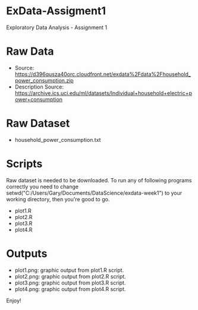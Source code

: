 # ExData-Assigment1
Exploratory Data Analysis - Assignment 1

# Raw Data
* Source: https://d396qusza40orc.cloudfront.net/exdata%2Fdata%2Fhousehold_power_consumption.zip
* Description Source: https://archive.ics.uci.edu/ml/datasets/Individual+household+electric+power+consumption

# Raw Dataset
* household_power_consumption.txt

# Scripts
Raw dataset is needed to be downloaded. To run any of following programs correctly you need to change setwd("C:/Users/Gary/Documents/DataScience/exdata-week1") to your working directory, then you're good to go.
* plot1.R
* plot2.R
* plot3.R
* plot4.R

# Outputs
* plot1.png: graphic output from plot1.R script.
* plot2.png: graphic output from plot2.R script.
* plot3.png: graphic output from plot3.R script.
* plot4.png: graphic output from plot4.R script.

Enjoy!
